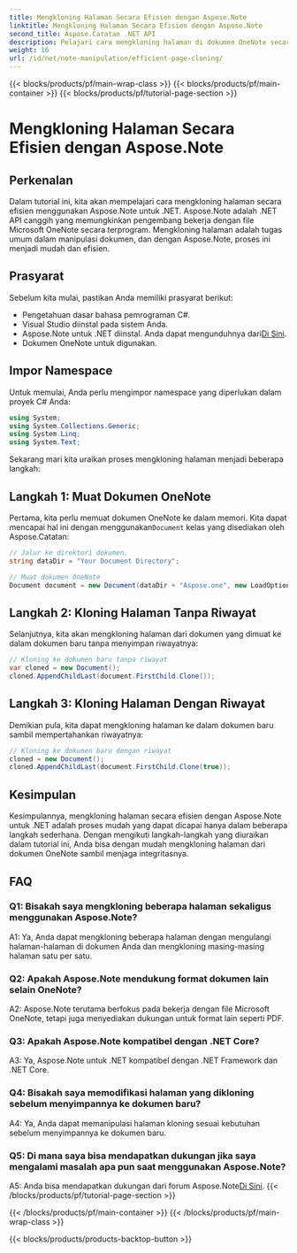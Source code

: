 ```yaml
---
title: Mengkloning Halaman Secara Efisien dengan Aspose.Note
linktitle: Mengkloning Halaman Secara Efisien dengan Aspose.Note
second_title: Aspose.Catatan .NET API
description: Pelajari cara mengkloning halaman di dokumen OneNote secara efisien menggunakan Aspose.Note untuk .NET. Ikuti tutorial langkah demi langkah kami untuk kemudahan implementasi.
weight: 16
url: /id/net/note-manipulation/efficient-page-cloning/
---
```


{{< blocks/products/pf/main-wrap-class >}}
{{< blocks/products/pf/main-container >}}
{{< blocks/products/pf/tutorial-page-section >}}

# Mengkloning Halaman Secara Efisien dengan Aspose.Note

## Perkenalan

Dalam tutorial ini, kita akan mempelajari cara mengkloning halaman secara efisien menggunakan Aspose.Note untuk .NET. Aspose.Note adalah .NET API canggih yang memungkinkan pengembang bekerja dengan file Microsoft OneNote secara terprogram. Mengkloning halaman adalah tugas umum dalam manipulasi dokumen, dan dengan Aspose.Note, proses ini menjadi mudah dan efisien.

## Prasyarat

Sebelum kita mulai, pastikan Anda memiliki prasyarat berikut:

- Pengetahuan dasar bahasa pemrograman C#.
- Visual Studio diinstal pada sistem Anda.
-  Aspose.Note untuk .NET diinstal. Anda dapat mengunduhnya dari[Di Sini](https://releases.aspose.com/note/net/).
- Dokumen OneNote untuk digunakan.

## Impor Namespace

Untuk memulai, Anda perlu mengimpor namespace yang diperlukan dalam proyek C# Anda:

```csharp
using System;
using System.Collections.Generic;
using System.Linq;
using System.Text;
```

Sekarang mari kita uraikan proses mengkloning halaman menjadi beberapa langkah:

## Langkah 1: Muat Dokumen OneNote

 Pertama, kita perlu memuat dokumen OneNote ke dalam memori. Kita dapat mencapai hal ini dengan menggunakan`Document` kelas yang disediakan oleh Aspose.Catatan:

```csharp
// Jalur ke direktori dokumen.
string dataDir = "Your Document Directory";

// Muat dokumen OneNote
Document document = new Document(dataDir + "Aspose.one", new LoadOptions { LoadHistory = true });
```

## Langkah 2: Kloning Halaman Tanpa Riwayat

Selanjutnya, kita akan mengkloning halaman dari dokumen yang dimuat ke dalam dokumen baru tanpa menyimpan riwayatnya:

```csharp
// Kloning ke dokumen baru tanpa riwayat
var cloned = new Document();
cloned.AppendChildLast(document.FirstChild.Clone());
```

## Langkah 3: Kloning Halaman Dengan Riwayat

Demikian pula, kita dapat mengkloning halaman ke dalam dokumen baru sambil mempertahankan riwayatnya:

```csharp
// Kloning ke dokumen baru dengan riwayat
cloned = new Document();
cloned.AppendChildLast(document.FirstChild.Clone(true));
```

## Kesimpulan

Kesimpulannya, mengkloning halaman secara efisien dengan Aspose.Note untuk .NET adalah proses mudah yang dapat dicapai hanya dalam beberapa langkah sederhana. Dengan mengikuti langkah-langkah yang diuraikan dalam tutorial ini, Anda bisa dengan mudah mengkloning halaman dari dokumen OneNote sambil menjaga integritasnya.

## FAQ

### Q1: Bisakah saya mengkloning beberapa halaman sekaligus menggunakan Aspose.Note?

A1: Ya, Anda dapat mengkloning beberapa halaman dengan mengulangi halaman-halaman di dokumen Anda dan mengkloning masing-masing halaman satu per satu.

### Q2: Apakah Aspose.Note mendukung format dokumen lain selain OneNote?

A2: Aspose.Note terutama berfokus pada bekerja dengan file Microsoft OneNote, tetapi juga menyediakan dukungan untuk format lain seperti PDF.

### Q3: Apakah Aspose.Note kompatibel dengan .NET Core?

A3: Ya, Aspose.Note untuk .NET kompatibel dengan .NET Framework dan .NET Core.

### Q4: Bisakah saya memodifikasi halaman yang dikloning sebelum menyimpannya ke dokumen baru?

A4: Ya, Anda dapat memanipulasi halaman kloning sesuai kebutuhan sebelum menyimpannya ke dokumen baru.

### Q5: Di mana saya bisa mendapatkan dukungan jika saya mengalami masalah apa pun saat menggunakan Aspose.Note?

 A5: Anda bisa mendapatkan dukungan dari forum Aspose.Note[Di Sini](https://forum.aspose.com/c/note/28).
{{< /blocks/products/pf/tutorial-page-section >}}

{{< /blocks/products/pf/main-container >}}
{{< /blocks/products/pf/main-wrap-class >}}

{{< blocks/products/products-backtop-button >}}
